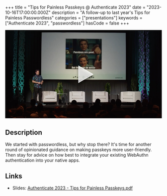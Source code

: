 +++
title = "Tips for Painless Passkeys @ Authenticate 2023"
date = "2023-10-16T17:00:00.000Z"
description = "A follow-up to last year's Tips for Painless Passwordless"
categories = ["presentations"]
keywords = ["Authenticate 2023", "passwordless"]
hasCode = false
+++

[!["Still image from presentation video"](images/cover.jpg)](https://www.youtube.com/watch?v=cJWtpt26CKc)

## Description

We started with passwordless, but why stop there? It's time for another round of opinionated guidance on making passkeys more user-friendly. Then stay for advice on how best to integrate your existing WebAuthn authentication into your native apps.

## Links

- Slides: [Authenticate 2023 - Tips for Painless Passkeys.pdf](images/Authenticate%202023%20-%20Tips%20for%20Painless%20Passkeys.pdf)
